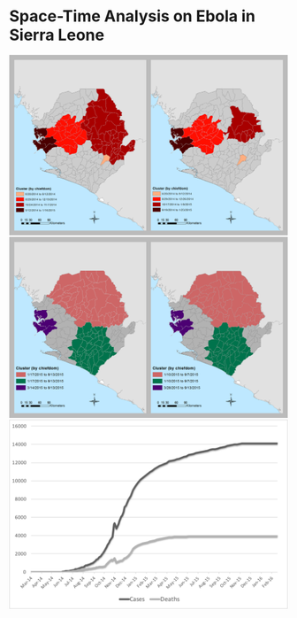 # Space-Time Analysis on Ebola in Sierra Leone
<img alt="Figure 2" src="/Fig2.png" width="900px" />
<img alt="Figure 3" src="/Fig3.png" width="900px" />
<img alt="Figure 1" src="/Fig1.png" width="900px" />
